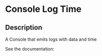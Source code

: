 # Console Log Time

## Description

A Console that emits logs with data and time

See the documentation: 